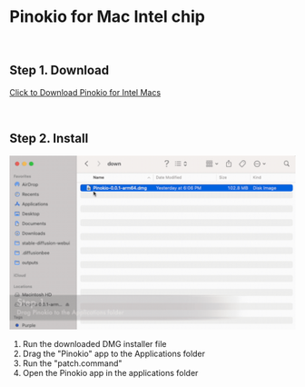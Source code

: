 # Pinokio for Mac Intel chip

<br>

## Step 1. Download

<a href="https://github.com/pinokiocomputer/pinokio/releases/download/0.1.15/Pinokio-0.1.15.dmg" class='btn'>Click to Download Pinokio for Intel Macs</a>

<br>

## Step 2. Install

![macinstall.gif](macinstall.gif)

1. Run the downloaded DMG installer file
2. Drag the "Pinokio" app to the Applications folder
3. Run the "patch.command"
4. Open the Pinokio app in the applications folder
